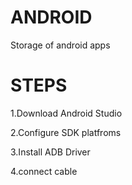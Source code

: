 # ANDROID
Storage of android apps

# STEPS
1.Download Android Studio

2.Configure SDK platfroms 

3.Install ADB Driver

4.connect cable 
